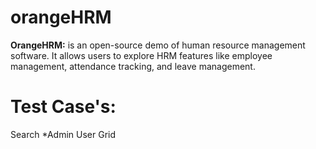 # orangeHRM
**OrangeHRM:**
is an open-source demo of human resource management software. It allows users to explore HRM features like employee management, attendance tracking, and leave management.

# Test Case's:

Search
*Admin User Grid

